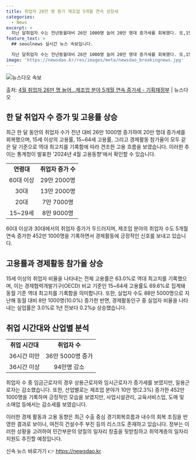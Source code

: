 ```yaml
---
title: 취업자 26만 명 증가 제조업 5개월 연속 성장세
categories:
  - News
excerpt: >
  지난 달취업자 수는 전년동월대비 26만 1000명 늘어 20만 명대 증가세를 회복했다. 또,15세 이상 고용…
feature_text: >
  ## seoulnews 실시간 뉴스 속보입니다.

  지난 달취업자 수는 전년동월대비 26만 1000명 늘어 20만 명대 증가세를 회복했다. 또,15세 이상 고용…
image: 'https://newsdao.kr/res/images/meta/newsdao_breakingnews.jpg'
---
```


![뉴스다오 속보](https://newsdao.kr/res/images/meta/newsdao_breakingnews.jpg)

<p>출처: <a href="https://newsdao.kr/3831" rel="dofollow">4월 취업자 26만 명 늘어…제조업 분야 5개월 연속 증가세 - 기획재정부</a> | 뉴스다오</p>

<h2 data-ke-size="size26">한 달 취업자 수 증가 및 고용률 상승</h2>
<p data-ke-size="size16">최근 한 달 동안의 취업자 수가 전년 대비 26만 1000명 증가하여 20만 명대 증가세를 회복했으며, 15세 이상의 고용률, 15~64세 고용률, 그리고 경제활동 참가율이 모두 같은 달 기준으로 역대 최고치를 기록함에 따라 견조한 고용 흐름을 보였습니다. 이러한 추이는 통계청이 발표한 '2024년 4월 고용동향'에서 확인할 수 있습니다.</p>

<table>
  <tr>
    <td style="text-align: center; height: 17px;"><b>연령대</b></td>
    <td style="text-align: center; height: 17px;"><b>취업자 증가 수</b></td>
  </tr>
  <tr>
    <td style="text-align: center; height: 17px;">60대 이상</td>
    <td style="text-align: center; height: 17px;">29만 2000명</td>
  </tr>
  <tr>
    <td style="text-align: center; height: 17px;">30대</td>
    <td style="text-align: center; height: 17px;">13만 2000명</td>
  </tr>
  <tr>
    <td style="text-align: center; height: 17px;">20대</td>
    <td style="text-align: center; height: 17px;">7만 7000명</td>
  </tr>
  <tr>
    <td style="text-align: center; height: 17px;">15~29세</td>
    <td style="text-align: center; height: 17px;">8만 9000명</td>
  </tr>
</table>

<p data-ke-size="size16">60대 이상과 30대에서의 취업자 증가가 두드러지며, 제조업 분야의 취업자 수도 5개월 연속 증가한 452만 1000명을 기록하면서 경제활동에 긍정적인 신호를 보내고 있습니다.</p>

<h2 data-ke-size="size26">고용률과 경제활동 참가율 상승</h2>
<p data-ke-size="size16">15세 이상의 취업자 비율을 나타내는 전체 고용률은 63.0%로 역대 최고치를 기록했으며, 이는 경제협력개발기구(OECD) 비교 기준인 15~64세 고용률도 69.6%로 집계돼 동월 기준 역대 최고치를 기록함을 의미합니다. 또한, 실업자 수도 88만 5000명으로 지난해 동월 대비 8만 1000명(10.0%) 증가한 반면, 경제활동인구 중 실업자 비율을 나타내는 실업률은 3.0%로 1년 전보다 0.2%p 상승했습니다.</p>

<h2 data-ke-size="size26">취업 시간대와 산업별 분석</h2>
<table>
  <tr>
    <td style="text-align: center; height: 17px;"><b>취업 시간대</b></td>
    <td style="text-align: center; height: 17px;"><b>취업자 수</b></td>
  </tr>
  <tr>
    <td style="text-align: center; height: 17px;">36시간 미만</td>
    <td style="text-align: center; height: 17px;">36만 5000명 증가</td>
  </tr>
  <tr>
    <td style="text-align: center; height: 17px;">36시간 이상</td>
    <td style="text-align: center; height: 17px;">94만명 감소</td>
  </tr>
</table>

<p data-ke-size="size16">취업자 수 중 임금근로자의 경우 상용근로자와 임시근로자가 증가세를 보였지만, 일용근로자는 감소했습니다. 또한, 산업별로는 제조업 분야가 10만 명(2.3%) 증가한 452만 1000명을 기록하며 긍정적인 모습을 보였지만, 사업시설관리, 교육서비스업, 도매 및 소매업 등에서는 감소세를 보였습니다.</p>

<p data-ke-size="size16">이러한 경제 활동과 고용 동향은 최근 수출 중심 경기회복흐름과 내수의 회복 조짐을 반영한 결과로 보이나, 여전히 건설수주 부진 등의 리스크도 존재하고 있습니다. 정부는 이러한 상황을 고려하여 민간부문의 양질의 일자리 창출을 뒷받침하고 취약계층의 일자리 지원도 추진할 예정입니다.</p> 

신속 뉴스 바로가기 👉 <a href="https://newsdao.kr" rel="dofollow">https://newsdao.kr</a>


